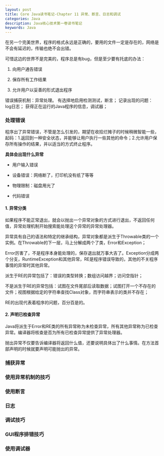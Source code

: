 ```yaml
---
layout: post
title: Core Java读书笔记-Chapter 11 异常、断言、日志和调试
categories: Java
description: Java核心技术第一卷读书笔记
keywords: Java
---
```


在另一个完美世界，程序的格式永远是正确的，要用的文件一定是存在的，网络是不会有延迟的，传输也绝不会出错。

可惜这边的世界不是完美的，程序总是有bug，但是至少要有托底的办法：

1. 向用户通告错误

2. 保存所有工作结果

3. 允许用户以妥善的形式退出程序

错误捕获机制：异常处理。
有选择地启用检测测试，断言；
记录出现的问题：log日志；
获得正在运行的Java程序的信息，调试器；

### 处理错误

程序出了异常错误，不管是怎么引发的，期望在收拾烂摊子的时候稍微智能一些，起码：1.返回到一种安全状态，并能够让用户执行一些其他的命令；2.允许用户保存所有操作的结果，并以适当的方式终止程序。

**具体会出现什么异常**

* 用户输入错误

* 设备错误：网络断了，打印机没有纸了等等

* 物理限制：磁盘用光了

* 代码错误

#### 1. 异常分类

如果程序不能正常退出，就会以抛出一个异常对象的方式进行退出，不返回任何值，异常处理机制开始搜索能处理这个异常的异常处理器。

异常具有自己的语法和特定的继承结构，异常对象都是派生于Throwable类的一个实例。在Throwable的下一层，马上分解成两个了类，Error和Exception；

Error厉害了，不是程序本身能处理的，保存退出就万事大吉了。Exception分成两个分支，RuntimeException和其他异常，RE是程序错误导致的，其他的不关程序事情的异常时其他异常。

派生于RE的异常包括了：错误的类型转换；数组访问越界；访问空指针；

不是派生于RE的异常包括：试图在文件尾部后读取数据；试图打开一个不存在的文件；视图根据给定的字符串查找Class对象，而字符串表示的类并不存在；

RE的出现代表着程序的问题，百分百是的。

#### 2. 声明已检查异常

Java将派生于Error和RE类的所有异常称为未检查异常，所有其他异常称为已检查异常。编译器将核查是否为所有已检查异常提供了异常处理器。

抛出异常不仅要告诉编译器将返回什么值，还要说明具体出了什么事情。在方法首部声明的时候就要声明可能抛出的异常。

### 捕获异常

### 使用异常机制的技巧

### 使用断言

### 日志

### 调试技巧

### GUI程序排错技巧

### 使用调试器
